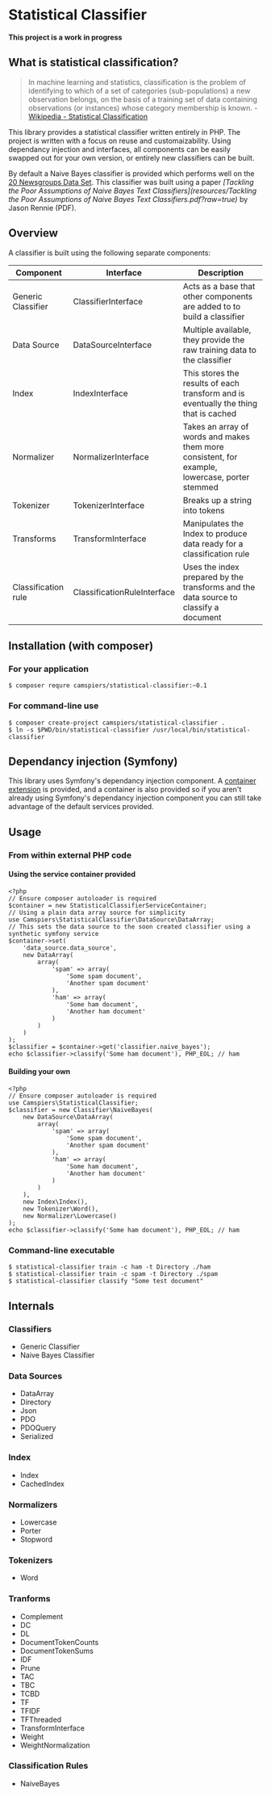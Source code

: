 # Statistical Classifier

**This project is a work in progress**

## What is statistical classification?

> In machine learning and statistics, classification is the problem of identifying to which of a set of categories (sub-populations) a new observation belongs, on the basis of a training set of data containing observations (or instances) whose category membership is known. - [Wikipedia - Statistical Classification](http://en.wikipedia.org/wiki/Statistical_classification)

This library provides a statistical classifier written entirely in PHP. The project is written with a focus on reuse and customaizability. Using dependancy injection and interfaces, all components can be easily swapped out for your own version, or entirely new classifiers can be built.

By default a Naive Bayes classifier is provided which performs well on the [20 Newsgroups Data Set](http://qwone.com/~jason/20Newsgroups/). This classifier was built using a paper *[Tackling the Poor Assumptions of Naive Bayes Text Classifiers](resources/Tackling the Poor Assumptions of Naive Bayes Text Classifiers.pdf?raw=true)* by Jason Rennie (PDF).

## Overview

A classifier is built using the following separate components:

| Component | Interface | Description |
| --------- | --------- | ----------- |
| Generic Classifier | ClassifierInterface | Acts as a base that other components are added to to build a classifier |
| Data Source | DataSourceInterface | Multiple available, they provide the raw training data to the classifier |
| Index | IndexInterface | This stores the results of each transform and is eventually the thing that is cached |
| Normalizer | NormalizerInterface | Takes an array of words and makes them more consistent, for example, lowercase, porter stemmed |
| Tokenizer | TokenizerInterface | Breaks up a string into tokens |
| Transforms | TransformInterface | Manipulates the Index to produce data ready for a classification rule |
| Classification rule | ClassificationRuleInterface | Uses the index prepared by the transforms and the data source to classify a document |

## Installation (with composer)

### For your application

    $ composer requre camspiers/statistical-classifier:~0.1

### For command-line use

	$ composer create-project camspiers/statistical-classifier .
	$ ln -s $PWD/bin/statistical-classifier /usr/local/bin/statistical-classifier

## Dependancy injection (Symfony)

This library uses Symfony's dependancy injection component. A [container extension](http://symfony.com/doc/2.1/components/dependency_injection/compilation.html) is provided, and a container is also provided so if you aren't already using Symfony's dependancy injection component you can still take advantage of the default services provided.

## Usage

### From within external PHP code

#### Using the service container provided

```
<?php
// Ensure composer autoloader is required
$container = new StatisticalClassifierServiceContainer;
// Using a plain data array source for simplicity
use Camspiers\StatisticalClassifier\DataSource\DataArray;
// This sets the data source to the soon created classifier using a synthetic symfony service
$container->set(
    'data_source.data_source',
    new DataArray(
        array(
            'spam' => array(
                'Some spam document',
                'Another spam document'
            ),
            'ham' => array(
                'Some ham document',
                'Another ham document'
            )
        )
    )
);
$classifier = $container->get('classifier.naive_bayes');
echo $classifier->classify('Some ham document'), PHP_EOL; // ham
```

#### Building your own

```
<?php
// Ensure composer autoloader is required
use Camspiers\StatisticalClassifier;
$classifier = new Classifier\NaiveBayes(
    new DataSource\DataArray(
        array(
            'spam' => array(
                'Some spam document',
                'Another spam document'
            ),
            'ham' => array(
                'Some ham document',
                'Another ham document'
            )
        )
    ),
    new Index\Index(),
    new Tokenizer\Word(),
    new Normalizer\Lowercase()
);
echo $classifier->classify('Some ham document'), PHP_EOL; // ham
```


### Command-line executable

    $ statistical-classifier train -c ham -t Directory ./ham
    $ statistical-classifier train -c spam -t Directory ./spam
    $ statistical-classifier classify "Some test document"

## Internals

### Classifiers

* Generic Classifier
* Naive Bayes Classifier

### Data Sources

* DataArray
* Directory
* Json
* PDO
* PDOQuery
* Serialized

### Index

* Index
* CachedIndex

### Normalizers

* Lowercase
* Porter
* Stopword

### Tokenizers

* Word

### Tranforms

* Complement
* DC
* DL
* DocumentTokenCounts
* DocumentTokenSums
* IDF
* Prune
* TAC
* TBC
* TCBD
* TF
* TFIDF
* TFThreaded
* TransformInterface
* Weight
* WeightNormalization

### Classification Rules

* NaiveBayes

